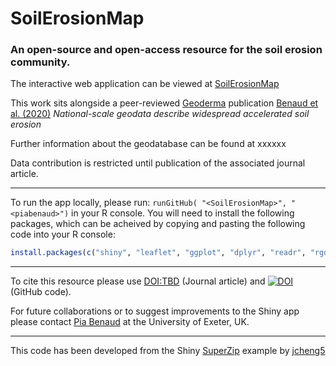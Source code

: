 # SoilErosionMap
### An open-source and open-access resource for the soil erosion community.

The interactive web application can be viewed at [SoilErosionMap]

This work sits alongside a peer-reviewed [Geoderma] publication [Benaud et al. (2020)] *National-scale geodata describe widespread accelerated soil erosion* 

Further information about the geodatabase can be found at xxxxxx

Data contribution is restricted until publication of the associated journal article.

---

To run the app locally, please run: `runGitHub( "<SoilErosionMap>", "<piabenaud>")` in your R console. You will need to install the following packages, which can be acheived by copying and pasting the following code into your R console:
 ```R
 install.packages(c("shiny", "leaflet", "ggplot", "dplyr", "readr", "rgdal", "scales"))
 ```

---

To cite this resource please use <DOI:TBD> (Journal article) and [![DOI](https://zenodo.org/badge/DOI/http://10.5281/zenodo.3670112.svg)](https://doi.org/http://10.5281/zenodo.3670112) (GitHub code). 

For future collaborations or to suggest improvements to the Shiny app please contact [Pia Benaud] at the University of Exeter, UK. 

--- 

This code has been developed from the Shiny [SuperZip] example by [jcheng5]


[SoilErosionMap]: https://piabenaud.shinyapps.io/SoilErosionMap
[Geoderma]: https://www.journals.elsevier.com/geoderma
[Benaud et al. (2020)]: DOI
[Pia Benaud]: http://geography.exeter.ac.uk/staff/index.php?web_id=Pia_Benaud
[Superzip]: https://github.com/rstudio/shiny-examples/tree/master/063-superzip-example
[jcheng5]: https://github.com/jcheng5


